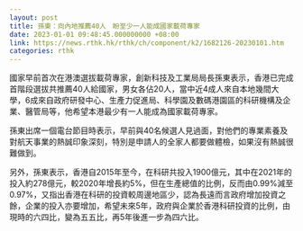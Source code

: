 ```yaml
---
layout: post
title: 孫東：向內地推薦40人　盼至少一人能成國家載荷專家
date: 2023-01-01 09:48:45.000000000 +08:00
link: https://news.rthk.hk/rthk/ch/component/k2/1682126-20230101.htm
categories: rthk
---
```


國家早前首次在港澳選拔載荷專家，創新科技及工業局局長孫東表示，香港已完成首階段選拔共推薦40人給國家，男女各佔20人，當中近4成人來自本地幾間大學，6成來自政府研發中心、生產力促進局、科學園及數碼港園區的科研機構及企業、醫管局等，他希望本港最少有一人能成為國家載荷專家。

孫東出席一個電台節目時表示，早前與40名候選人見過面，對他們的專業素養及對航天事業的熱誠印象深刻，特別是申請人的全家人都要做體檢，如果沒有熱誠很難做到。

另外，孫東表示，香港自2015年至今，在科研共投入1900億元，其中在2021年的投入約278億元，較2020年增長約5%，但在生產總值的比例，反而由0.99%減至0.97%，又指出香港在科研的投資較周邊地區少，認為長遠而言政府增加投資之餘，企業的投入亦要增加，希望未來5年，政府與企業於香港科研投資的比例，由現時的六四比，變為五五比，再5年後進一步為四六比。
